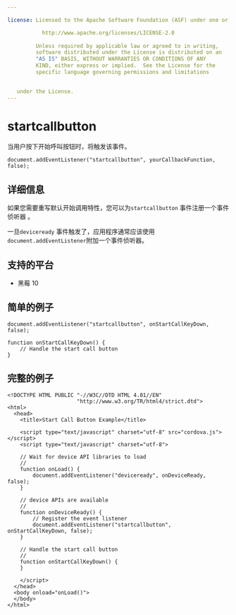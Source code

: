 ```yaml
---

license: Licensed to the Apache Software Foundation (ASF) under one or more contributor license agreements. See the NOTICE file distributed with this work for additional information regarding copyright ownership. The ASF licenses this file to you under the Apache License, Version 2.0 (the "License"); you may not use this file except in compliance with the License. You may obtain a copy of the License at

           http://www.apache.org/licenses/LICENSE-2.0
    
         Unless required by applicable law or agreed to in writing,
         software distributed under the License is distributed on an
         "AS IS" BASIS, WITHOUT WARRANTIES OR CONDITIONS OF ANY
         KIND, either express or implied.  See the License for the
         specific language governing permissions and limitations
    

   under the License.
---
```


# startcallbutton

当用户按下开始呼叫按钮时，将触发该事件。

    document.addEventListener("startcallbutton", yourCallbackFunction, false);
    

## 详细信息

如果您需要重写默认开始调用特性，您可以为`startcallbutton` 事件注册一个事件侦听器 。

一旦`deviceready` 事件触发了，应用程序通常应该使用 `document.addEventListener`附加一个事件侦听器。

## 支持的平台

*   黑莓 10

## 简单的例子

    document.addEventListener("startcallbutton", onStartCallKeyDown, false);
    
    function onStartCallKeyDown() {
        // Handle the start call button
    }
    

## 完整的例子

    <!DOCTYPE HTML PUBLIC "-//W3C//DTD HTML 4.01//EN"
                          "http://www.w3.org/TR/html4/strict.dtd">
    <html>
      <head>
        <title>Start Call Button Example</title>
    
        <script type="text/javascript" charset="utf-8" src="cordova.js"></script>
        <script type="text/javascript" charset="utf-8">
    
        // Wait for device API libraries to load
        //
        function onLoad() {
            document.addEventListener("deviceready", onDeviceReady, false);
        }
    
        // device APIs are available
        //
        function onDeviceReady() {
            // Register the event listener
            document.addEventListener("startcallbutton", onStartCallKeyDown, false);
        }
    
        // Handle the start call button
        //
        function onStartCallKeyDown() {
        }
    
        </script>
      </head>
      <body onload="onLoad()">
      </body>
    </html>